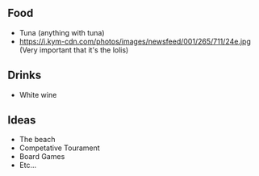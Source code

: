 ## Food
- Tuna (anything with tuna)
- https://i.kym-cdn.com/photos/images/newsfeed/001/265/711/24e.jpg (Very important that it's the lolis)

## Drinks
- White wine

## Ideas
- The beach
- Competative Tourament
- Board Games
- Etc...
